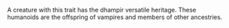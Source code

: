 A creature with this trait has the dhampir versatile heritage. These humanoids are the offspring of vampires and members of other ancestries.